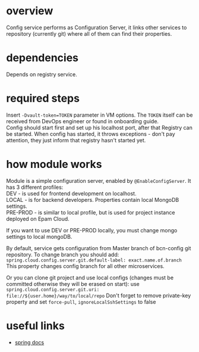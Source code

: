 # overview
Config service performs as Configuration Server, it links other services to repository (currently git) where all of them can find their properties.

# dependencies
Depends on registry service.

# required steps
Insert `-Dvault-token=TOKEN` parameter in VM options. The `TOKEN` itself can be received from DevOps engineer or found in onboarding guide.  
Config should start first and set up his localhost port, after that Registry can be started. When config has started,
it throws exceptions - don't pay attention, they just inform that registry hasn't started yet.

# how module works
Module is a simple configuration server, enabled by `@EnableConfigServer`. It has 3 different profiles:  
DEV - is used for frontend development on localhost.   
LOCAL - is for backend developers. Properties contain local MongoDB settings.  
PRE-PROD - is similar to local profile, but is used for project instance deployed on Epam Cloud.  

If you want to use DEV or PRE-PROD locally, you must change mongo settings to local mongoDB.

By default, service gets configuration from Master branch of bcn-config git repository. To change branch you should add:
`spring.cloud.config.server.git.default-label: exact.name.of.branch`
This property changes config branch for all other microservices.

Or you can clone git project and use local configs (changes must be committed otherwise they will be erased on start):
use `spring.cloud.config.server.git.uri: file://${user.home}/way/to/local/repo`
Don't forget to remove private-key property and set `force-pull`, `ignoreLocalSshSettings` to false

# useful links
 - [spring docs](https://cloud.spring.io/spring-cloud-config/multi/multi__spring_cloud_config_server.html)  
